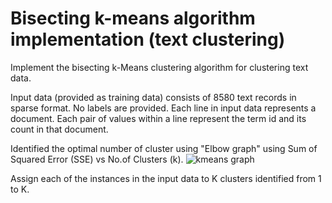 # Bisecting k-means algorithm implementation (text clustering)

Implement the bisecting k-Means clustering algorithm for clustering text data.

Input data (provided as training data) consists of 8580 text records in sparse format. No labels are provided. Each line in input data represents a document. Each pair of values within a line represent the term id and its count in that document.

Identified the optimal number of cluster using "Elbow graph" using Sum of Squared Error (SSE) vs No.of Clusters (k).
![kmeans graph](https://user-images.githubusercontent.com/65586427/138545479-aaeecf7c-f0d1-48a8-9867-53bc96d3e083.JPG)


Assign each of the instances in the input data to K clusters identified from 1 to K.
